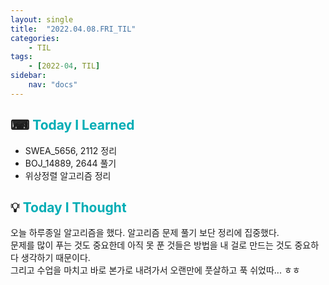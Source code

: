 ```yaml
---
layout: single
title:  "2022.04.08.FRI_TIL"
categories: 
    - TIL
tags: 
    - [2022-04, TIL]
sidebar:
    nav: "docs"
---
```



## ⌨ <a style="color:#00adb5">Today I Learned</a> 
- SWEA_5656, 2112 정리
- BOJ_14889, 2644 풀기 
- 위상정렬 알고리즘 정리

## 💡 <a style="color:#00adb5">Today I Thought</a>
오늘 하루종일 알고리즘을 했다. 알고리즘 문제 풀기 보단 정리에 집중했다.<br>
문제를 많이 푸는 것도 중요한데 아직 못 푼 것들은 방법을 내 걸로 만드는 것도 중요하다 생각하기 때문이다.<br>
그리고 수업을 마치고 바로 본가로 내려가서 오랜만에 풋살하고 푹 쉬었따... ㅎㅎ